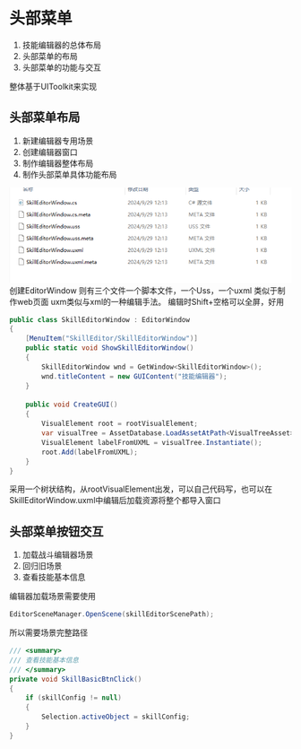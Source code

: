 # 头部菜单
1. 技能编辑器的总体布局
2. 头部菜单的布局
3. 头部菜单的功能与交互

整体基于UIToolkit来实现

## 头部菜单布局
1. 新建编辑器专用场景
2. 创建编辑器窗口
3. 制作编辑器整体布局
4. 制作头部菜单具体功能布局

![alt text](image.png)
创建EditorWindow
则有三个文件一个脚本文件，一个Uss，一个uxml
类似于制作web页面
uxm类似与xml的一种编辑手法。
编辑时Shift+空格可以全屏，好用

```cs
public class SkillEditorWindow : EditorWindow
{
    [MenuItem("SkillEditor/SkillEditorWindow")]
    public static void ShowSkillEditorWindow()
    {
        SkillEditorWindow wnd = GetWindow<SkillEditorWindow>();
        wnd.titleContent = new GUIContent("技能编辑器");
    }

    public void CreateGUI()
    {
        VisualElement root = rootVisualElement;
        var visualTree = AssetDatabase.LoadAssetAtPath<VisualTreeAsset>("Assets/SkillEditor/Editor/EditorWindow/SkillEditorWindow.uxml");
        VisualElement labelFromUXML = visualTree.Instantiate();
        root.Add(labelFromUXML);
    }
}
```
采用一个树状结构，从rootVisualElement出发，可以自己代码写，也可以在SkillEditorWindow.uxml中编辑后加载资源将整个都导入窗口

## 头部菜单按钮交互
1. 加载战斗编辑器场景
2. 回归旧场景
3. 查看技能基本信息

编辑器加载场景需要使用
```cs
EditorSceneManager.OpenScene(skillEditorScenePath);
```
所以需要场景完整路径

```cs
/// <summary>
/// 查看技能基本信息 
/// </summary>
private void SkillBasicBtnClick()
{
    if (skillConfig != null)
    {
        Selection.activeObject = skillConfig;
    }
}
```